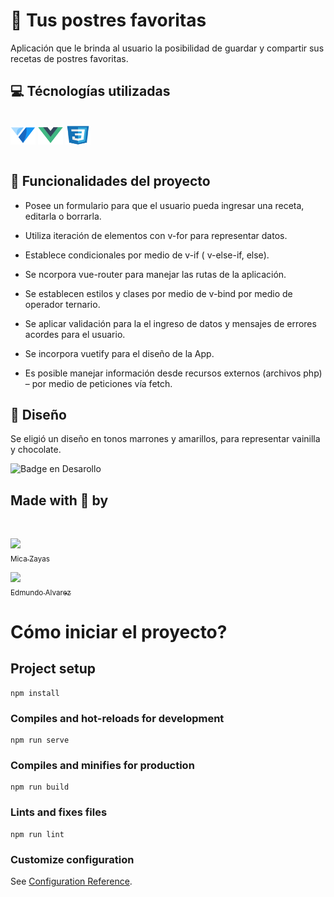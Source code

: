 <h1 align="left"> 🍰 Tus postres favoritas</h1>

Aplicación que le brinda al usuario la posibilidad de guardar y compartir sus recetas de postres favoritas.

## 💻 Técnologías utilizadas

<div align="left" valign="top"><br>
  <img align="center" alt="Js" height="30" width="40" src="https://raw.githubusercontent.com/devicons/devicon/master/icons/vuetify/vuetify-original.svg">
  <img align="center" alt="HTML" height="30" width="40" src="https://raw.githubusercontent.com/devicons/devicon/master/icons/vuejs/vuejs-original.svg"">
  <img align="center" alt="CSS" height="30" width="40" src="https://raw.githubusercontent.com/devicons/devicon/master/icons/css3/css3-original.svg">
</div><br>

## 🔨 Funcionalidades del proyecto

- Posee un formulario para que el usuario pueda ingresar una receta, editarla o borrarla.
  
- Utiliza iteración de elementos con v-for para representar datos.
- Establece condicionales por medio de v-if ( v-else-if, else).
- Se ncorpora vue-router para manejar las rutas de la aplicación.
- Se establecen estilos y clases por medio de v-bind por medio de operador ternario.
- Se aplicar validación para la el ingreso de datos y mensajes de errores acordes para el
usuario.
- Se incorpora vuetify para el diseño de la App.
- Es posible manejar información desde recursos externos (archivos php) – por medio de
peticiones vía fetch.

## 🎨 Diseño

Se eligió un diseño en tonos marrones y amarillos, para representar vainilla y chocolate.

![Badge en Desarollo](https://img.shields.io/badge/STATUS-EN%20DESAROLLO-green)

<!--<h4 align="left">
:construction: Proyecto en construcción :construction:
</h4> -->

## Made with 🧡 by

<div align="left" valign="top"><br>

[<img src="https://avatars.githubusercontent.com/u/78271925?s=400&u=df7d75ed752f181f7eecb2b9265d4dfdc0314c2c&v=4" width=75><br><sub>Mica Zayas</sub>](https://github.com/micazayas) 

[<img src="https://avatars.githubusercontent.com/u/89232887?v=400&u=df7d75ed752f181f7eecb2b9265d4dfdc0314c2c&v=4" width=75><br><sub>Edmundo Alvarez</sub>](https://github.com//edmundoalvarez)

</div>



# Cómo iniciar el proyecto?

## Project setup
```
npm install
```

### Compiles and hot-reloads for development
```
npm run serve
```

### Compiles and minifies for production
```
npm run build
```

### Lints and fixes files
```
npm run lint
```

### Customize configuration
See [Configuration Reference](https://cli.vuejs.org/config/).
